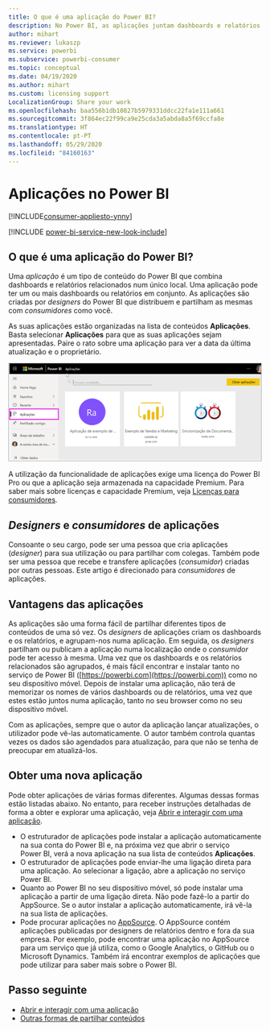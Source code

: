 ```yaml
---
title: O que é uma aplicação do Power BI?
description: No Power BI, as aplicações juntam dashboards e relatórios num único local.
author: mihart
ms.reviewer: lukaszp
ms.service: powerbi
ms.subservice: powerbi-consumer
ms.topic: conceptual
ms.date: 04/19/2020
ms.author: mihart
ms.custom: licensing support
LocalizationGroup: Share your work
ms.openlocfilehash: baa556b1db10827b5979331ddcc22fa1e111a661
ms.sourcegitcommit: 3f864ec22f99ca9e25cda3a5abda8a5f69ccfa8e
ms.translationtype: HT
ms.contentlocale: pt-PT
ms.lasthandoff: 05/29/2020
ms.locfileid: "84160163"
---
```

# <a name="apps-in-power-bi"></a>Aplicações no Power BI

[!INCLUDE[consumer-appliesto-ynny](../includes/consumer-appliesto-ynny.md)]

[!INCLUDE [power-bi-service-new-look-include](../includes/power-bi-service-new-look-include.md)]

## <a name="what-is-a-power-bi-app"></a>O que é uma aplicação do Power BI?
Uma *aplicação* é um tipo de conteúdo do Power BI que combina dashboards e relatórios relacionados num único local. Uma aplicação pode ter um ou mais dashboards ou relatórios em conjunto. As aplicações são criadas por *designers* do Power BI que distribuem e partilham as mesmas com *consumidores* como você. 

As suas aplicações estão organizadas na lista de conteúdos **Aplicações**. Basta selecionar **Aplicações** para que as suas aplicações sejam apresentadas. Paire o rato sobre uma aplicação para ver a data da última atualização e o proprietário. 

![Aplicações no Power BI](./media/end-user-apps/power-bi-apps.png)


A utilização da funcionalidade de aplicações exige uma licença do Power BI Pro ou que a aplicação seja armazenada na capacidade Premium. Para saber mais sobre licenças e capacidade Premium, veja [Licenças para consumidores](end-user-license.md).

## <a name="app-designers-and-app-consumers"></a>*Designers* e *consumidores* de aplicações
Consoante o seu cargo, pode ser uma pessoa que cria aplicações (*designer*) para sua utilização ou para partilhar com colegas. Também pode ser uma pessoa que recebe e transfere aplicações (*consumidor*) criadas por outras pessoas. Este artigo é direcionado para *consumidores* de aplicações.

## <a name="advantages-of-apps"></a>Vantagens das aplicações
As aplicações são uma forma fácil de partilhar diferentes tipos de conteúdos de uma só vez. Os *designers* de aplicações criam os dashboards e os relatórios, e agrupam-nos numa aplicação. Em seguida, os *designers* partilham ou publicam a aplicação numa localização onde o *consumidor* pode ter acesso à mesma. Uma vez que os dashboards e os relatórios relacionados são agrupados, é mais fácil encontrar e instalar tanto no serviço de Power BI ([https://powerbi.com](https://powerbi.com)) como no seu dispositivo móvel. Depois de instalar uma aplicação, não terá de memorizar os nomes de vários dashboards ou de relatórios, uma vez que estes estão juntos numa aplicação, tanto no seu browser como no seu dispositivo móvel.

Com as aplicações, sempre que o autor da aplicação lançar atualizações, o utilizador pode vê-las automaticamente. O autor também controla quantas vezes os dados são agendados para atualização, para que não se tenha de preocupar em atualizá-los. 

<!-- add conceptual art -->
## <a name="get-a-new-app"></a>Obter uma nova aplicação
Pode obter aplicações de várias formas diferentes. Algumas dessas formas estão listadas abaixo.  No entanto, para receber instruções detalhadas de forma a obter e explorar uma aplicação, veja [Abrir e interagir com uma aplicação](end-user-app-view.md).

- O estruturador de aplicações pode instalar a aplicação automaticamente na sua conta do Power BI e, na próxima vez que abrir o serviço Power BI, verá a nova aplicação na sua lista de conteúdos **Aplicações**. 
- O estruturador de aplicações pode enviar-lhe uma ligação direta para uma aplicação. Ao selecionar a ligação, abre a aplicação no serviço Power BI.
- Quanto ao Power BI no seu dispositivo móvel, só pode instalar uma aplicação a partir de uma ligação direta. Não pode fazê-lo a partir do AppSource. Se o autor instalar a aplicação automaticamente, irá vê-la na sua lista de aplicações.
- Pode procurar aplicações no [AppSource](https://appsource.microsoft.com). O AppSource contém aplicações publicadas por designers de relatórios dentro e fora da sua empresa. Por exemplo, pode encontrar uma aplicação no AppSource para um serviço que já utiliza, como o Google Analytics, o GitHub ou o Microsoft Dynamics. Também irá encontrar exemplos de aplicações que pode utilizar para saber mais sobre o Power BI.  


## <a name="next-step"></a>Passo seguinte
* [Abrir e interagir com uma aplicação](end-user-app-view.md)
* [Outras formas de partilhar conteúdos](end-user-shared-with-me.md)

